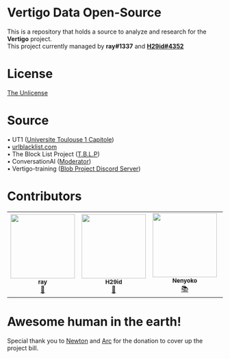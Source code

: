 # Vertigo Data Open-Source
This is a repository that holds a source to analyze and research for the **Vertigo** project. <br>
This project currently managed by **ray#1337** and [**H29id#4352**](https://h29id.xyz/)

# License
[The Unlicense](https://unlicense.org/)

# Source
• UT1 ([Universite Toulouse 1 Capitole](http://www.ut-capitole.fr/)) <br>
• [urlblacklist.com](http://urlblacklist.com/) <br>
• The Block List Project ([T.B.L.P](https://blocklist.site/)) <br>
• ConversationAI ([Moderator](https://github.com/conversationai/conversationai-moderator)) <br>
• Vertigo-training ([Blob Project Discord Server](https://discord.blob-project.com))

# Contributors
<table>
  <tr>
    <td align="center"><a href="https://github.com/conver4y"><img src="https://blob-project.com/images/5p129m7grw351.png" width="150px;" alt=""/><br /><sub><b>ray</b></sub></a><br /><a href="https://github.com/conver4y" title="Founder">👑</a></td>
    <td align="center"><a href="https://github.com/h29id"><img src="https://cdn.glitch.com/9857aa61-0480-4dd5-a280-4bc7eb818257%2Fprofile.png?v=1599395244371" width="150px;" alt=""/><br /><sub><b>H29id</b></sub></a><br /><a href="https://h29id.xyz/" title="Co-Founder">👑</a></td>
    <td align="center"><a href="https://github.com/Nenyoko"><img src="https://cdn.glitch.com/9857aa61-0480-4dd5-a280-4bc7eb818257%2F7d03b99cfddde05ac587cbcb1e833e18.webp?v=1599407883008" width="150px;" alt=""/><br /><sub><b>Nenyoko</b></sub></a><br /><a href="https://github.com/Nenyoko" title="Contributor">📚</a></td>
    <td align="center"><a href="https://github.com/shadeoxide"><img src="https://avatars0.githubusercontent.com/u/61341723?s=460&u=c4c784e719e12985652b3852711a0f3b579c7e90&v=4" width="150px;" alt=""/><br /><sub><b>Shade</b></sub></a><br /><a href="https://github.com/shadeoxide" title="Contributor">📚</a></td>
    </tr>   
</table>

# Awesome human in the earth!
Special thank you to [Newton](https://github.com/Newtonzz) and [Arc](https://arc.io) for the donation to cover up the project bill.

